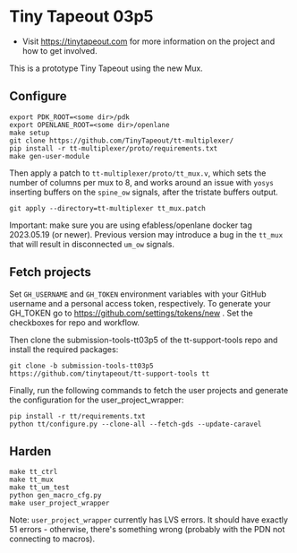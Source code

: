 # Tiny Tapeout 03p5

* Visit https://tinytapeout.com for more information on the project and how to get involved.

This is a prototype Tiny Tapeout using the new Mux.

## Configure

```
export PDK_ROOT=<some dir>/pdk
export OPENLANE_ROOT=<some dir>/openlane
make setup
git clone https://github.com/TinyTapeout/tt-multiplexer/
pip install -r tt-multiplexer/proto/requirements.txt
make gen-user-module
```

Then apply a patch to `tt-multiplexer/proto/tt_mux.v`, which sets the number of columns per mux to 8,
and works around an issue with `yosys` inserting buffers on the `spine_ow` signals, after the tristate buffers output.

```
git apply --directory=tt-multiplexer tt_mux.patch
```

Important: make sure you are using efabless/openlane docker tag 2023.05.19 (or newer). 
Previous version may introduce a bug in the `tt_mux` that will result in disconnected `um_ow` signals.

## Fetch projects

Set `GH_USERNAME` and `GH_TOKEN` environment variables with your GitHub username and a personal access token, respectively.
To generate your GH_TOKEN go to https://github.com/settings/tokens/new . Set the checkboxes for repo and workflow.

Then clone the submission-tools-tt03p5 of the tt-support-tools repo and install the required packages:

```
git clone -b submission-tools-tt03p5 https://github.com/tinytapeout/tt-support-tools tt 
```

Finally, run the following commands to fetch the user projects and generate the configuration for the user_project_wrapper:

```
pip install -r tt/requirements.txt
python tt/configure.py --clone-all --fetch-gds --update-caravel
```

## Harden

```
make tt_ctrl
make tt_mux
make tt_um_test
python gen_macro_cfg.py
make user_project_wrapper
```

Note: `user_project_wrapper` currently has LVS errors. It should have exactly 51 errors - otherwise, there's something wrong (probably with the PDN not connecting to macros).
